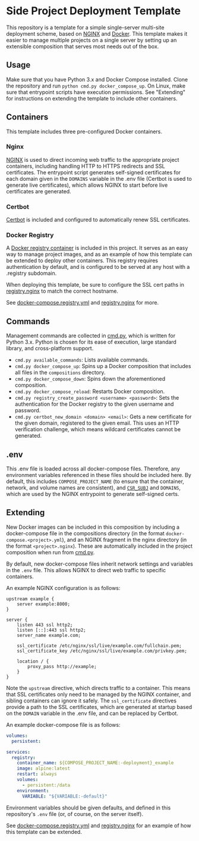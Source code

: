 # Side Project Deployment Template

This repository is a template for a simple single-server multi-site deployment scheme, based on [NGINX](https://nginx.org/) and [Docker](https://docs.docker.com/compose/). This template makes it easier to manage multiple projects on a single server by setting up an extensible composition that serves most needs out of the box.

## Usage

Make sure that you have Python 3.x and Docker Compose installed. Clone the repository and run `python cmd.py docker_compose_up`. On Linux, make sure that entrypoint scripts have execution permissions. See "Extending" for instructions on extending the template to include other containers.

## Containers

This template includes three pre-configured Docker containers.

### Nginx

[NGINX](https://hub.docker.com/_/nginx) is used to direct incoming web traffic to the appropriate project containers, including handling HTTP to HTTPS redirects and SSL certificates. The entrypoint script generates self-signed certificates for each domain given in the `DOMAINS` variable in the .env file (Certbot is used to generate live certificates), which allows NGINX to start before live certificates are generated.

### Certbot

[Certbot](https://hub.docker.com/r/certbot/certbot) is included and configured to automatically renew SSL certificates.

### Docker Registry

A [Docker registry container](https://hub.docker.com/_/registry) is included in this project. It serves as an easy way to manage project images, and as an example of how this template can be extended to deploy other containers. This registry requires authentication by default, and is configured to be served at any host with a .registry subdomain.

When deploying this template, be sure to configure the SSL cert paths in [registry.nginx](./nginx/registry.nginx) to match the correct hostname.

See [docker-compose.registry.yml](./compositions/docker-compose.registry.yml) and [registry.nginx](./nginx/registry.nginx) for more.

## Commands

Management commands are collected in [cmd.py](./cmd.py), which is written for Python 3.x. Python is chosen for its ease of execution, large standard library, and cross-platform support.

- `cmd.py available_commands`: Lists available commands.
- `cmd.py docker_compose_up`: Spins up a Docker composition that includes all files in the `compositions` directory.
- `cmd.py docker_compose_down`: Spins down the aforementioned composition.
- `cmd.py docker_compose_reload`: Restarts Docker composition.
- `cmd.py registry_create_password <username> <password>`: Sets the authentication for the Docker registry to the given username and password.
- `cmd.py certbot_new_domain <domain> <email>`: Gets a new certificate for the given domain, registered to the given email. This uses an HTTP verification challenge, which means wildcard certificates cannot be generated.

## .env

This .env file is loaded across all docker-compose files. Therefore, any environment variables referenced in these files should be included here. By default, this includes `COMPOSE_PROJECT_NAME` (to ensure that the container, network, and volume names are consistent), and [`CSR_SUBJ`](https://www.openssl.org/docs/man1.0.2/man1/openssl-req.html) and `DOMAINS`, which are used by the NGINX entrypoint to generate self-signed certs.

## Extending

New Docker images can be included in this composition by including a docker-compose file in the compositions directory (in the format `docker-compose.<project>.yml`), and an NGINX fragment in the nginx directory (in the format `<project>.nginx`). These are automatically included in the project composition when run from [cmd.py](./cmd.py).

By default, new docker-compose files inherit network settings and variables in the `.env` file. This allows NGINX to direct web traffic to specific containers.

An example NGINX configuration is as follows:

```nginx
upstream example {
	server example:8000;
}

server {
	listen 443 ssl http2;
	listen [::]:443 ssl http2;
	server_name example.com;

	ssl_certificate /etc/nginx/ssl/live/example.com/fullchain.pem;
	ssl_certificate_key /etc/nginx/ssl/live/example.com/privkey.pem;

	location / {
		proxy_pass http://example;
	}
}
```

Note the `upstream` directive, which directs traffic to a container. This means that SSL certificates only need to be managed by the NGINX container, and sibling containers can ignore it safely. The `ssl_certificate` directives provide a path to the SSL certificates, which are generated at startup based on the `DOMAIN` variable in the .env file, and can be replaced by Certbot.

An example docker-compose file is as follows:

```yaml
volumes:
  persistent:

services:
  registry:
    container_name: ${COMPOSE_PROJECT_NAME:-deployment}_example
    image: alpine:latest
    restart: always
    volumes:
      - persistent:/data
    environment:
      VARIABLE: "${VARIABLE:-default}"
```

Environment variables should be given defaults, and defined in this repository's `.env` file (or, of course, on the server itself).

See [docker-compose.registry.yml](./compositions/docker-compose.registry.yml) and [registry.nginx](./nginx/registry.nginx) for an example of how this template can be extended.
